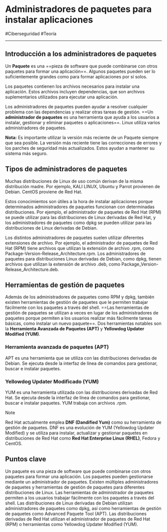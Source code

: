 # Administradores de paquetes para instalar aplicaciones
#Ciberseguridad #Teoría 

---
## Introducción a los administradores de paquetes

Un **Paquete** es una ==pieza de software que puede combinarse con otros paquetes para formar una aplicación==. Algunos paquetes pueden ser lo suficientemente grandes como para formar aplicaciones por sí solos.

Los paquetes contienen los archivos necesarios para instalar una aplicación. Estos archivos incluyen dependencias, que son archivos suplementarios utilizados para ejecutar una aplicación.

Los administradores de paquetes pueden ayudar a resolver cualquier problema con las dependencias y realizar otras tareas de gestión. ==Un **administrador de paquetes** es una herramienta que ayuda a los usuarios a instalar, gestionar y eliminar paquetes o aplicaciones==. Linux utiliza varios administradores de paquetes.

**Nota:** Es importante utilizar la versión más reciente de un Paquete siempre que sea posible. La versión más reciente tiene las correcciones de errores y los parches de seguridad más actualizados. Estos ayudan a mantener su sistema más seguro.
## Tipos de administradores de paquetes

Muchas distribuciones de Linux de uso común derivan de la misma distribución madre. Por ejemplo, KALI LINUX, Ubuntu y Parrot provienen de Debian. CentOS proviene de Red Hat.

Estos conocimientos son útiles a la hora de instalar aplicaciones porque determinados administradores de paquetes funcionan con determinadas distribuciones. Por ejemplo, el administrador de paquetes de Red Hat (RPM) se puede utilizar para las distribuciones de Linux derivadas de Red Hat, y los administradores de paquetes como dpkg se pueden utilizar para las distribuciones de Linux derivadas de Debian.

Los distintos administradores de paquetes suelen utilizar diferentes extensiones de archivo. Por ejemplo, el administrador de paquetes de Red Hat (RPM) tiene archivos que utilizan la extensión de archivo .rpm, como Package-Version-Release_Architecture.rpm. Los administradores de paquetes para distribuciones Linux derivadas de Debian, como dpkg, tienen archivos que utilizan la extensión de archivo .deb, como Package_Version-Release_Architecture.deb.
## Herramientas de gestión de paquetes

Además de los administradores de paquetes como RPM y dpkg, también existen herramientas de gestión de paquetes que le permiten trabajar fácilmente con los paquetes a través del shell. ==Las herramientas de gestión de paquetes se utilizan a veces en lugar de los administradores de paquetes porque permiten a los usuarios realizar más fácilmente tareas básicas, como instalar un nuevo paquete==. Dos herramientas notables son la **Herramienta Avanzada de Paquetes (APT)** y **Yellowdog Updater Modified (YUM)**.
### **Herramienta avanzada de paquetes (APT)**

APT es una herramienta que se utiliza con las distribuciones derivadas de Debian. Se ejecuta desde la interfaz de línea de comandos para gestionar, buscar e instalar paquetes.
### **Yellowdog Updater Modificado (YUM)**

YUM es una herramienta utilizada con las distribuciones derivadas de Red Hat. Se ejecuta desde la interfaz de línea de comandos para gestionar, buscar e instalar paquetes. YUM trabaja con archivos .rpm.

> [!NOTE]
> Red Hat actualmente emplea **DNF (Dandified Yum)** como su herramienta de gestión de paquetes. DNF es una evolución de YUM (Yellowdog Updater Modified) y se utiliza para instalar, actualizar y gestionar paquetes en distribuciones de Red Hat como **Red Hat Enterprise Linux (RHEL)**, Fedora y CentOS.
## Puntos clave

Un paquete es una pieza de software que puede combinarse con otros paquetes para formar una aplicación. Los paquetes pueden gestionarse mediante un administrador de paquetes. Existen múltiples administradores de paquetes y herramientas de gestión de paquetes para diferentes distribuciones de Linux. Las herramientas de administrador de paquetes permiten a los usuarios trabajar fácilmente con los paquetes a través del shell. Las distribuciones de Linux derivadas de Debian utilizan administradores de paquetes como dpkg, así como herramientas de gestión de paquetes como Advanced Paquete Tool (APT). Las distribuciones derivadas de Red Hat utilizan el administrador de paquetes de Red Hat (RPM) o herramientas como Yellowdog Updater Modified (YUM).